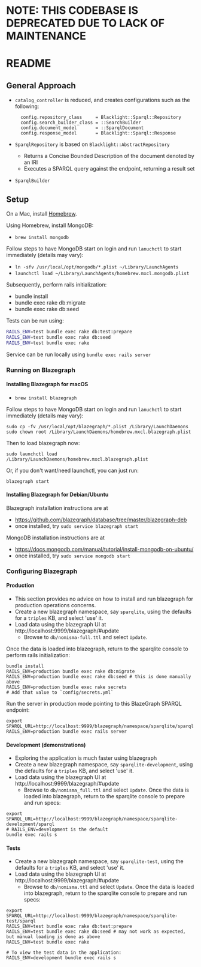 # NOTE: THIS CODEBASE IS DEPRECATED DUE TO LACK OF MAINTENANCE

# README

## General Approach

* `catalog_controller` is reduced, and creates configurations such as the following:

  ```
    config.repository_class     = Blacklight::Sparql::Repository
    config.search_builder_class = ::SearchBuilder
    config.document_model       = ::SparqlDocument
    config.response_model       = Blacklight::Sparql::Response
  ```

* `SparqlRepository` is based on `Blacklight::AbstractRepository`
  * Returns a Concise Bounded Description of the document denoted by an IRI
  * Executes a SPARQL query against the endpoint, returning a result set
* `SparqlBuilder`

## Setup

On a Mac, install [Homebrew](http://brew.sh).

Using Homebrew, install MongoDB:

* `brew install mongodb`

Follow steps to have MongoDB start on login and run `lanuchctl` to start immediately (details may vary):

* `ln -sfv /usr/local/opt/mongodb/*.plist ~/Library/LaunchAgents`
* `launchctl load ~/Library/LaunchAgents/homebrew.mxcl.mongodb.plist`

Subsequently, perform rails initialization:

* bundle install
* bundle exec rake db:migrate
* bundle exec rake db:seed

Tests can be run using:

```sh
RAILS_ENV=test bundle exec rake db:test:prepare
RAILS_ENV=test bundle exec rake db:seed
RAILS_ENV=test bundle exec rake
```

Service can be run locally using `bundle exec rails server`


### Running on Blazegraph

#### Installing Blazegraph for macOS

* `brew install blazegraph`

Follow steps to have MongoDB start on login and run `lanuchctl` to start immediately (details may vary):

    sudo cp -fv /usr/local/opt/blazegraph/*.plist /Library/LaunchDaemons
    sudo chown root /Library/LaunchDaemons/homebrew.mxcl.blazegraph.plist

Then to load blazegraph now:

    sudo launchctl load /Library/LaunchDaemons/homebrew.mxcl.blazegraph.plist

Or, if you don't want/need launchctl, you can just run:

    blazegraph start

#### Installing Blazegraph for Debian/Ubuntu

Blazegraph installation instructions are at
* https://github.com/blazegraph/database/tree/master/blazegraph-deb
* once installed, try `sudo service blazegraph start`

MongoDB installation instructions are at
* https://docs.mongodb.com/manual/tutorial/install-mongodb-on-ubuntu/
* once installed, try `sudo service mongodb start`

### Configuring Blazegraph

#### Production

* This section provides no advice on how to install and run blazegraph for production operations concerns.
* Create a new blazegraph namespace, say `sparqlite`, using the defaults for a `triples` KB, and select 'use' it.
* Load data using the blazegraph UI at http://localhost:9999/blazegraph/#update
  * Browse to `db/nomisma-full.ttl` and select `Update`.

Once the data is loaded into blazegraph, return to the sparqlite console to perform rails initialization:

```
bundle install
RAILS_ENV=production bundle exec rake db:migrate
RAILS_ENV=production bundle exec rake db:seed # this is done manually above
RAILS_ENV=production bundle exec rake secrets
# Add that value to `config/secrets.yml`
```

Run the server in production mode pointing to this BlazeGraph SPARQL endpoint:

```
export SPARQL_URL=http://localhost:9999/blazegraph/namespace/sparqlite/sparql
RAILS_ENV=production bundle exec rails server
```

#### Development (demonstrations)

* Exploring the application is much faster using blazegraph
* Create a new blazegraph namespace, say `sparqlite-development`, using the defaults for a `triples` KB, and select 'use' it.
* Load data using the blazegraph UI at http://localhost:9999/blazegraph/#update
  * Browse to `db/nomisma_full.ttl` and select `Update`.  Once the data is loaded into blazegraph, return to the sparqlite console to prepare and run specs:

```
export SPARQL_URL=http://localhost:9999/blazegraph/namespace/sparqlite-development/sparql
# RAILS_ENV=development is the default
bundle exec rails s
```

#### Tests

* Create a new blazegraph namespace, say `sparqlite-test`, using the defaults for a `triples` KB, and select 'use' it.
* Load data using the blazegraph UI at http://localhost:9999/blazegraph/#update
  * Browse to `db/nomisma.ttl` and select `Update`.  Once the data is loaded into blazegraph, return to the sparqlite console to prepare and run specs:

```
export SPARQL_URL=http://localhost:9999/blazegraph/namespace/sparqlite-test/sparql
RAILS_ENV=test bundle exec rake db:test:prepare
RAILS_ENV=test bundle exec rake db:seed # may not work as expected, but manual loading is done as above
RAILS_ENV=test bundle exec rake

# To view the test data in the application:
RAILS_ENV=development bundle exec rails s
```
